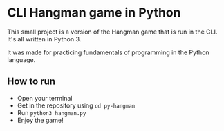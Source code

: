 # CLI Hangman game in Python

This small project is a version of the Hangman game that is run in the CLI.  
It's all written in Python 3.  

It was made for practicing fundamentals of programming in the Python language.

## How to run

- Open your terminal
- Get in the repository using `cd py-hangman`
- Run `python3 hangman.py`
- Enjoy the game!
